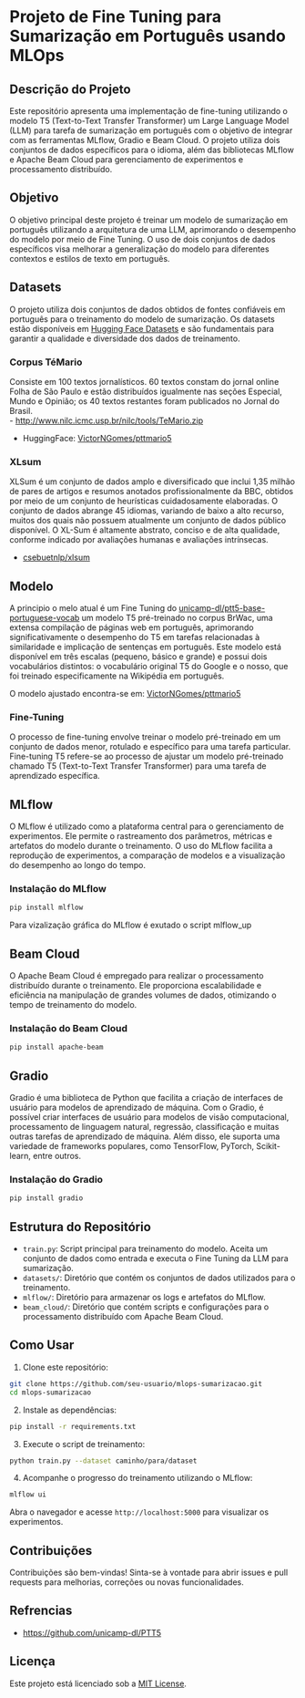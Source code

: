 
# Projeto de Fine Tuning para Sumarização em Português usando MLOps

## Descrição do Projeto
Este repositório apresenta uma implementação de fine-tuning utilizando o modelo T5 (Text-to-Text Transfer Transformer) um Large Language Model (LLM) para tarefa de sumarização em português com o objetivo de integrar com as ferramentas MLflow, Gradio e Beam Cloud. O projeto utiliza dois conjuntos de dados específicos para o idioma, além das bibliotecas MLflow e Apache Beam Cloud para gerenciamento de experimentos e processamento distribuído.

## Objetivo

O objetivo principal deste projeto é treinar um modelo de sumarização em português utilizando a arquitetura de uma LLM, aprimorando o desempenho do modelo por meio de Fine Tuning. O uso de dois conjuntos de dados específicos visa melhorar a generalização do modelo para diferentes contextos e estilos de texto em português.

## Datasets

O projeto utiliza dois conjuntos de dados obtidos de fontes confiáveis em português para o treinamento do modelo de sumarização. Os datasets estão disponíveis em [Hugging Face Datasets](https://huggingface.co/datasets) e são fundamentais para garantir a qualidade e diversidade dos dados de treinamento.

### Corpus TéMario
Consiste em 100 textos jornalísticos. 60 textos constam do jornal online Folha de São Paulo  e estão distribuídos igualmente nas seções Especial, Mundo e Opinião; os 40 textos restantes foram publicados no Jornal do Brasil.  
     - http://www.nilc.icmc.usp.br/nilc/tools/TeMario.zip

- HuggingFace: [VictorNGomes/pttmario5](https://huggingface.co/VictorNGomes/pttmario5)

### XLsum
XLSum é um conjunto de dados amplo e diversificado que inclui 1,35 milhão de pares de artigos e resumos anotados profissionalmente da BBC, obtidos por meio de um conjunto de heurísticas cuidadosamente elaboradas. O conjunto de dados abrange 45 idiomas, variando de baixo a alto recurso, muitos dos quais não possuem atualmente um conjunto de dados público disponível. O XL-Sum é altamente abstrato, conciso e de alta qualidade, conforme indicado por avaliações humanas e avaliações intrínsecas.

- [csebuetnlp/xlsum](https://huggingface.co/datasets/csebuetnlp/xlsum/viewer/portuguese)


## Modelo
A principio o melo atual é um Fine Tuning do [unicamp-dl/ptt5-base-portuguese-vocab](https://huggingface.co/unicamp-dl/ptt5-base-portuguese-vocab) um modelo T5 pré-treinado no corpus BrWac, uma extensa compilação de páginas web em português, aprimorando significativamente o desempenho do T5 em tarefas relacionadas à similaridade e implicação de sentenças em português. Este modelo está disponível em três escalas (pequeno, básico e grande) e possui dois vocabulários distintos: o vocabulário original T5 do Google e o nosso, que foi treinado especificamente na Wikipédia em português.

O modelo ajustado encontra-se em: [VictorNGomes/pttmario5](https://huggingface.co/VictorNGomes/pttmario5)


### Fine-Tuning
O processo de fine-tuning envolve treinar o modelo pré-treinado em um conjunto de dados menor, rotulado e específico para uma tarefa particular. 
Fine-tuning T5 refere-se ao processo de ajustar um modelo pré-treinado chamado T5 (Text-to-Text Transfer Transformer) para uma tarefa de aprendizado específica.



## MLflow

O MLflow é utilizado como a plataforma central para o gerenciamento de experimentos. Ele permite o rastreamento dos parâmetros, métricas e artefatos do modelo durante o treinamento. O uso do MLflow facilita a reprodução de experimentos, a comparação de modelos e a visualização do desempenho ao longo do tempo.

### Instalação do MLflow

```bash
pip install mlflow
```

Para vizalização gráfica do MLflow é exutado o script mlflow_up

## Beam Cloud

O Apache Beam Cloud é empregado para realizar o processamento distribuído durante o treinamento. Ele proporciona escalabilidade e eficiência na manipulação de grandes volumes de dados, otimizando o tempo de treinamento do modelo.

### Instalação do Beam Cloud

```bash
pip install apache-beam
```
## Gradio
Gradio é uma biblioteca de Python que facilita a criação de interfaces de usuário para modelos de aprendizado de máquina.
Com o Gradio, é possível criar interfaces de usuário para modelos de visão computacional, processamento de linguagem natural, regressão, classificação e muitas outras tarefas de aprendizado de máquina. Além disso, ele suporta uma variedade de frameworks populares, como TensorFlow, PyTorch, Scikit-learn, entre outros.

### Instalação do Gradio
```bash
pip install gradio
```

## Estrutura do Repositório

- `train.py`: Script principal para treinamento do modelo. Aceita um conjunto de dados como entrada e executa o Fine Tuning da LLM para sumarização.
- `datasets/`: Diretório que contém os conjuntos de dados utilizados para o treinamento.
- `mlflow/`: Diretório para armazenar os logs e artefatos do MLflow.
- `beam_cloud/`: Diretório que contém scripts e configurações para o processamento distribuído com Apache Beam Cloud.

## Como Usar

1. Clone este repositório:

```bash
git clone https://github.com/seu-usuario/mlops-sumarizacao.git
cd mlops-sumarizacao
```

2. Instale as dependências:

```bash
pip install -r requirements.txt
```

3. Execute o script de treinamento:

```bash
python train.py --dataset caminho/para/dataset
```

4. Acompanhe o progresso do treinamento utilizando o MLflow:

```bash
mlflow ui
```

Abra o navegador e acesse `http://localhost:5000` para visualizar os experimentos.

## Contribuições

Contribuições são bem-vindas! Sinta-se à vontade para abrir issues e pull requests para melhorias, correções ou novas funcionalidades.

## Refrencias
 - https://github.com/unicamp-dl/PTT5

## Licença

Este projeto está licenciado sob a [MIT License](LICENSE).
